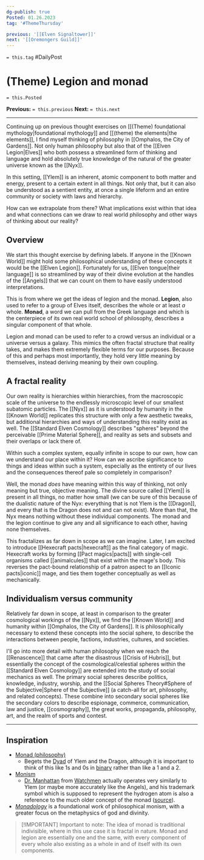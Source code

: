 ```yaml
---
dg-publish: true
Posted: 01.26.2023
tag: '#ThemeThursday'

previous: '[[Elven Signaltower]]'
next: '[[Oremongers Guild]]'
---
```

`= this.tag` #DailyPost
# (Theme) Legion and monad
`= this.Posted`

**Previous:** `= this.previous`
**Next:** `= this.next`

---

Continuing up on previous thought exercises on [[(Theme) foundational mythology|foundational mythology]] and [[(theme) the elements|the elements]], I find myself thinking of philosophy in [[Omphalos, the City of Gardens]]. Not only human philosophy but also that of the [[Elven Legion|Elves]] who both possess a streamlined form of thinking and language and hold absolutely true knowledge of the natural of the greater universe known as the [[Nyx]].

In this setting, [[Ylem]] is an inherent, atomic component to both matter and energy, present to a certain extent in all things. Not only that, but it can also be understood as a sentient entity, at once a single lifeform and an entire community or society with laws and hierarchy.

How can we extrapolate from there? What implications exist within that idea and what connections can we draw to real world philosophy and other ways of thinking about our reality?

## Overview

We start this thought exercise by defining labels. If anyone in the [[Known World]] might hold some philosophical understanding of these concepts it would be the [[Elven Legion]]. Fortunately for us, [[Elven tongue|their language]] is so streamlined by way of their divine evolution at the handles of the [[Angels]] that we can count on them to have easily understood interpretations.

This is from where we get the ideas of legion and the monad. **Legion**, also used to refer to a group of Elves itself, describes the whole or at least _a_ whole. **Monad**, a word we can pull from the Greek language and which is the centerpiece of its own real world school of philosophy, describes a singular component of that whole.

Legion and monad can be used to refer to a crowd versus an individual or a universe versus a galaxy. This mimics the often fractal structure that reality takes, and makes them extremely flexible terms for our purposes. Because of this and perhaps most importantly, they hold very little meaning by themselves, instead deriving meaning by their own coupling.

## A fractal reality

Our own reality is hierarchies within hierarchies, from the macroscopic scale of the universe to the endlessly microscopic level of our smallest subatomic particles. The [[Nyx]] as it is understood by humanity in the [[Known World]] replicates this structure with only a few aesthetic tweaks, but additional hierarchies and ways of understanding this reality exist as well. The [[Standard Elven Cosmology]] describes "spheres" beyond the perceivable [[Prime Material Sphere]], and reality as sets and subsets and their overlaps or lack there of.

Within such a complex system, equally infinite in scope to our own, how can we understand our place within it? How can we ascribe significance to things and ideas within such a system, especially as the entirety of our lives and the consequences thereof pale so completely in comparison?

Well, the monad _does_ have meaning within this way of thinking, not only meaning but true, objective meaning. The divine source called [[Ylem]] is present in all things, no matter how small (we can be sure of this because of the dualistic nature of the Nyx: everything that is not Ylem is the [[Dragon]], and every that is the Dragon does not and can not exist). More than that, the Nyx means nothing without these individual components. The monad and the legion continue to give any and all significance to each other, having none themselves.

This fractalizes as far down in scope as we can imagine. Later, I am excited to introduce [[Hexecraft pacts|hexecraft]] as the final category of magic. Hexecraft works by forming [[Pact magics|pacts]] with single-cell organisms called [[animalcules]] that exist within the mage's body. This reverses the pact-bound relationship of a patron aspect to an [[Iconic pacts|iconic]] mage, and ties them together conceptually as well as mechanically.

## Individualism versus community

Relatively far down in scope, at least in comparison to the greater cosmological workings of the [[Nyx]], we find the [[Known World]] and humanity within [[Omphalos, the City of Gardens]]. It is philosophically necessary to extend these concepts into the social sphere, to describe the interactions between people, factions, industries, cultures, and societies.

I'll go into more detail with human philosophy when we reach the [[Renascence]] that came after the disastrous [[Crisis of Hubris]], but essentially the concept of the cosmological/celestial spheres within the [[Standard Elven Cosmology]] are extended into the study of social mechanics as well. The primary social spheres describe politics, knowledge, industry, worship, and the [[Social Spheres Theory#Sphere of the Subjective|Sphere of the Subjective]] (a catch-all for art, philosophy, and related concepts). These combine into secondary social spheres like the secondary colors to describe espionage, commerce, communication, law and justice, [[cosmography]], the great works, propaganda, philosophy, art, and the realm of sports and contest.

---

## Inspiration

- [Monad (philosophy)](<https://en.wikipedia.org/wiki/Monad_(philosophy)>)
  - Begets the [Dyad](<https://en.wikipedia.org/wiki/Dyad_(philosophy)>) of Ylem and the Dragon, although it is important to think of this like 1s and 0s in [binary](<https://en.wikipedia.org/wiki/Dyad_(philosophy)>) rather than like a 1 and a 2.
- [Monism](https://upload.wikimedia.org/wikipedia/commons/thumb/e/e3/Monad.svg/357px-Monad.svg.png)
  - [Dr. Manhattan](https://en.wikipedia.org/wiki/List_of_Watchmen_characters#Doctor_Manhattan) from [Watchmen](https://en.wikipedia.org/wiki/List_of_Watchmen_characters) actually operates very similarly to Ylem (or maybe more accurately like the Angels), and his trademark symbol which is supposed to represent the hydrogen atom is also a reference to the much older concept of the monad ([source](https://upload.wikimedia.org/wikipedia/commons/thumb/e/e3/Monad.svg/357px-Monad.svg.png)).
- [_Monadology_](https://en.wikipedia.org/wiki/Monadology) is a foundational work of philosophical monism, with a greater focus on the metaphysics of god and divinity.

> [!IMPORTANT] Important to note:
> The idea of monad is traditional indivisible, where in this use case it is fractal in nature. Monad and legion are essentially one and the same, with every component of every whole also existing as a whole in and of itself with its own components.
